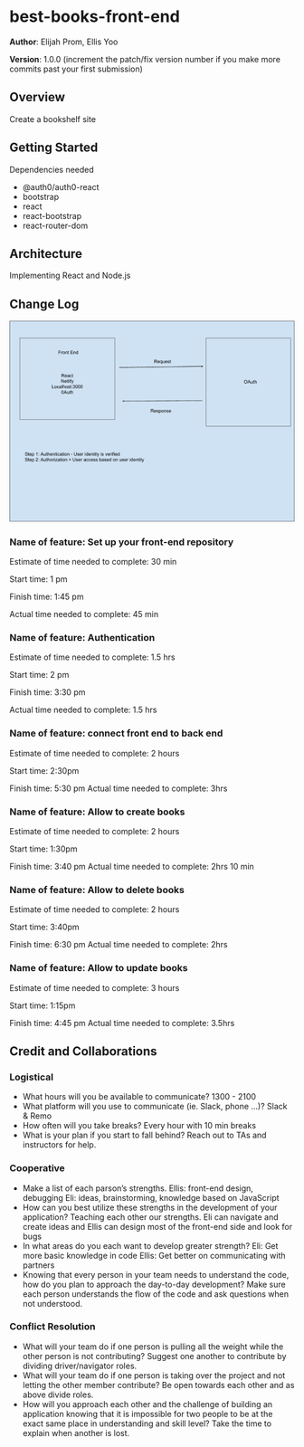 # best-books-front-end

**Author**: Elijah Prom, Ellis Yoo

**Version**: 1.0.0 (increment the patch/fix version number if you make more commits past your first submission)

## Overview

<!-- Provide a high level overview of what this application is and why you are building it, beyond the fact that it's an assignment for this class. (i.e. What's your problem domain?) -->

Create a bookshelf site

## Getting Started

<!-- What are the steps that a user must take in order to build this app on their own machine and get it running? -->

Dependencies needed

- @auth0/auth0-react
- bootstrap
- react
- react-bootstrap
- react-router-dom

## Architecture

<!-- Provide a detailed description of the application design. What technologies (languages, libraries, etc) you're using, and any other relevant design information. -->

Implementing React and Node.js

## Change Log

<!-- Use this area to document the iterative changes made to your application as each feature is successfully implemented. Use time stamps. Here's an example:

01-01-2001 4:59pm - Application now has a fully-functional express server, with a GET route for the location resource. -->

![some pic](best-books-front-end.png)

### Name of feature: Set up your front-end repository

Estimate of time needed to complete: 30 min

Start time: 1 pm

Finish time: 1:45 pm

Actual time needed to complete: 45 min

### Name of feature: Authentication

Estimate of time needed to complete: 1.5 hrs

Start time: 2 pm

Finish time: 3:30 pm

Actual time needed to complete: 1.5 hrs

### Name of feature: connect front end to back end

Estimate of time needed to complete: 2 hours

Start time: 2:30pm

Finish time: 5:30 pm
Actual time needed to complete: 3hrs

### Name of feature: Allow to create books

Estimate of time needed to complete: 2 hours

Start time: 1:30pm

Finish time: 3:40 pm
Actual time needed to complete: 2hrs 10 min

### Name of feature: Allow to delete books

Estimate of time needed to complete: 2 hours

Start time: 3:40pm

Finish time: 6:30 pm
Actual time needed to complete: 2hrs

### Name of feature: Allow to update books

Estimate of time needed to complete: 3 hours

Start time: 1:15pm

Finish time: 4:45 pm
Actual time needed to complete: 3.5hrs

## Credit and Collaborations

### Logistical

- What hours will you be available to communicate?
  1300 - 2100
- What platform will you use to communicate (ie. Slack, phone …)?
  Slack & Remo
- How often will you take breaks?
  Every hour with 10 min breaks
- What is your plan if you start to fall behind?
  Reach out to TAs and instructors for help.

### Cooperative

- Make a list of each parson’s strengths.
  Ellis: front-end design, debugging
  Eli: ideas, brainstorming, knowledge based on JavaScript
- How can you best utilize these strengths in the development of your application?
  Teaching each other our strengths. Eli can navigate and create ideas and Ellis can design most of the front-end side and look for bugs
- In what areas do you each want to develop greater strength?
  Eli: Get more basic knowledge in code
  Ellis: Get better on communicating with partners
- Knowing that every person in your team needs to understand the code, how do you plan to approach the day-to-day development?
  Make sure each person understands the flow of the code and ask questions when not understood.

### Conflict Resolution

- What will your team do if one person is pulling all the weight while the other person is not contributing?
  Suggest one another to contribute by dividing driver/navigator roles.
- What will your team do if one person is taking over the project and not letting the other member contribute?
  Be open towards each other and as above divide roles.
- How will you approach each other and the challenge of building an application knowing that it is impossible for two people to be at the exact same place in understanding and skill level?
  Take the time to explain when another is lost.
